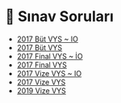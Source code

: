 # 📃 Sınav Soruları

<!--Index-->

- [2017 Büt VYS ~ IO](2017%20B%C3%BCt%20VYS%20~%20IO.pdf)
- [2017 Büt VYS](2017%20B%C3%BCt%20VYS.pdf)
- [2017 Final VYS ~ İO](2017%20Final%20VYS%20~%20%C4%B0O.pdf)
- [2017 Final VYS](2017%20Final%20VYS.pdf)
- [2017 Vize VYS ~ IO](2017%20Vize%20VYS%20~%20IO.pdf)
- [2017 Vize VYS](2017%20Vize%20VYS.pdf)
- [2019 Vize VYS](2019%20Vize%20VYS.pdf)

<!--Index-->
